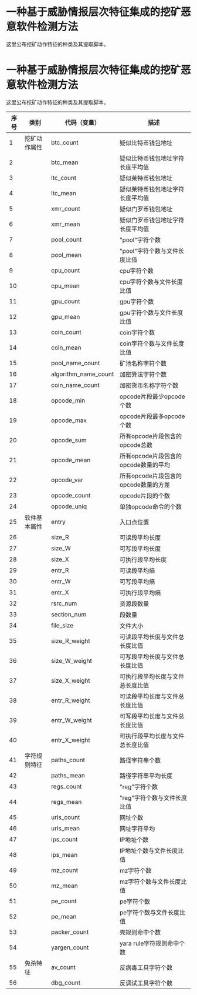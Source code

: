 # 一种基于威胁情报层次特征集成的挖矿恶意软件检测方法

这里公布挖矿动作特征的种类及其提取脚本。


# 一种基于威胁情报层次特征集成的挖矿恶意软件检测方法

这里公布挖矿动作特征的种类及其提取脚本。


| 序号 | 类别     | 代码（变量）               | 描述                       |
|----|--------|----------------------|--------------------------|
| 1  | 挖矿动作属性 | btc_count            | 疑似比特币钱包地址                |
| 2  |        | btc_mean             | 疑似比特币钱包地址字符长度平均值           |
| 3  |        | ltc_count            | 疑似莱特币钱包地址                |
| 4  |        | ltc_mean             | 疑似莱特币钱包地址字符长度平均值           |
| 5  |        | xmr_count            | 疑似门罗币钱包地址                |
| 6  |        | xmr_mean             | 疑似门罗币钱包地址字符长度平均值           |
| 7  |        | pool_count           | "pool"字符个数               |
| 8  |        | pool_mean            | "pool"字符个数与文件长度比值             |
| 9  |        | cpu_count            | cpu字符个数                  |
| 10 |        | cpu_mean             | cpu字符个数与文件长度比值                |
| 11 |        | gpu_count            | gpu字符个数                  |
| 12 |        | gpu_mean             | gpu字符个数与文件长度比值                |
| 13 |        | coin_count           | coin字符个数                 |
| 14 |        | coin_mean            | coin字符个数与文件长度比值              |
| 15 |        | pool_name_count      | 矿池名称字符个数                 |
| 16 |        | algorithm_name_count | 加密算法字符个数                 |
| 17 |       | coin_name_count      | 加密货币名称字符个数               |
| 18 |        | opcode_min           | opcode片段最少opcode个数       |
| 19 |        | opcode_max           | opcode片段最多opcode个数       |
| 20 |        | opcode_sum           | 所有opcode片段包含的opcode总数    |
| 21 |        | opcode_mean          | 所有opcode片段包含的opcode数量的平均 |
| 22 |        | opcode_var           | 所有opcode片段包含的opcode数量的方差 |
| 23 |        | opcode_count         | opcode片段的个数              |
| 24 |        | opcode_uniq          | 单独opcode命令的个数            |
| 25 |  软件基本属性 | entry                | 入口点位置                    |
| 26 |        | size_R               | 可读段平均长度                  |
| 27 |        | size_W               | 可写段平均长度                  |
| 28 |        | size_X               | 可执行段平均长度                 |
| 29 |        | entr_R               | 可读段平均熵                   |
| 30 |        | entr_W               | 可写段平均熵                   |
| 31 |        | entr_X               | 可执行段平均熵                  |
| 32 |        | rsrc_num             | 资源段数量                    |
| 33 |        | section_num          | 段数量                      |
| 34 |        | file_size            | 文件大小                     |
| 35 |        | size_R_weight        | 可读段平均长度与文件总长度比值          |
| 36 |        | size_W_weight        | 可写段平均长度与文件总长度比值          |
| 37 |        | size_X_weight        | 可执行段平均长度与文件总长度比值         |
| 38 |        | entr_R_weight        | 可读段平均长度与文件总长度比值          |
| 39 |        | entr_W_weight        | 可写段平均长度与文件总长度比值          |
| 40 |        | entr_X_weight        | 可执行段平均长度与文件总长度比值         |
| 41 | 字符规则特征 | paths_count          | 路径字符串个数                  |
| 42 |        | paths_mean           | 路径字符串平均长度                |
| 43 |        | regs_count           | "reg"字符个数                  |
| 44 |        | regs_mean            | "reg"字符个数与文件长度比值                |
| 45 |        | urls_count           | 网址个数                     |
| 46 |        | urls_mean            | 网址字符平均                   |
| 47 |        | ips_count            | IP地址个数                   |
| 48 |        | ips_mean             | IP地址个数与文件长度比值                 |
| 49 |        | mz_count             | mz字符个数                   |
| 50 |        | mz_mean              | mz字符个数与文件长度比值                 |
| 51 |        | pe_count             | pe字符个数                   |
| 52 |        | pe_mean              | pe字符个数与文件长度比值                 |
| 53 |        | packer_count         | 壳规则命中个数                  |
| 54 |        | yargen_count         | yara rule字符规则命中个数        |
| 55 | 免杀特征   | av_count             | 反病毒工具字符个数                |
| 56 |        | dbg_count            | 反调试工具字符个数                |


